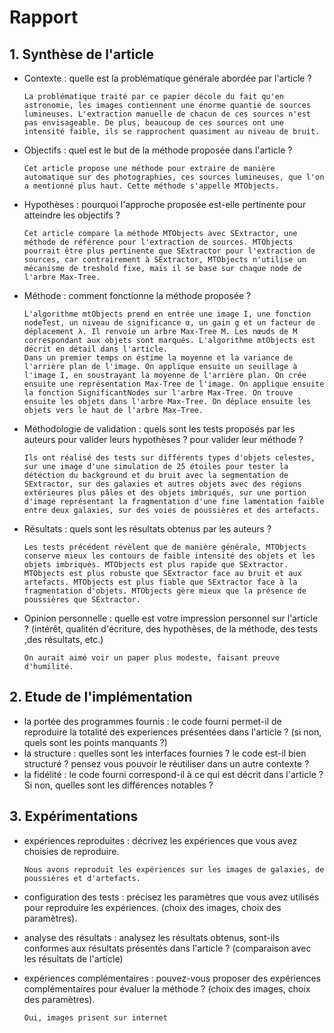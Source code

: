 # Rapport

## 1. Synthèse de l'article
- Contexte : quelle est la problématique générale abordée par l'article ?

      La problématique traité par ce papier décole du fait qu'en astronomie, les images contiennent une énorme quantié de sources lumineuses. L'extraction manuelle de chacun de ces sources n'est pas envisageable. De plus, beaucoup de ces sources ont une intensité faible, ils se rapprochent quasiment au niveau de bruit.

- Objectifs : quel est le but de la méthode proposée dans l'article ?

      Cet article propose une méthode pour extraire de manière automatique sur des photographies, ces sources lumineuses, que l'on a mentionné plus haut. Cette méthode s'appelle MTObjects.


- Hypothèses : pourquoi l'approche proposée est-elle pertinente pour atteindre les objectifs ?

      Cet article compare la méthode MTObjects avec SExtractor, une méthode de référence pour l'extraction de sources. MTObjects pourrait être plus pertinente que SExtractor pour l'extraction de sources, car contrairement à SExtractor, MTObjects n'utilise un mécanisme de treshold fixe, mais il se base sur chaque node de l'arbre Max-Tree.

- Méthode : comment fonctionne la méthode proposée ?

      L'algorithme mtObjects prend en entrée une image I, une fonction nodeTest, un niveau de significance α, un gain g et un facteur de déplacement λ. Il renvoie un arbre Max-Tree M. Les nœuds de M correspondant aux objets sont marqués. L'algorithme mtObjects est décrit en détail dans l'article.
      Dans un premier temps on éstime la moyenne et la variance de l'arrière plan de l'image. On applique ensuite un seuillage à l'image I, en soustrayant la moyenne de l'arrière plan. On crée ensuite une représentation Max-Tree de l'image. On applique ensuite la fonction SignificantNodes sur l'arbre Max-Tree. On trouve ensuite les objets dans l'arbre Max-Tree. On déplace ensuite les objets vers le haut de l'arbre Max-Tree.

- Méthodologie de validation : quels sont les tests proposés par les auteurs pour valider leurs hypothèses ? pour valider leur méthode ?

      Ils ont réalisé des tests sur différents types d'objets celestes, sur une image d'une simulation de 25 étoiles pour tester la détéction du background et du bruit avec la segmentation de SExtractor, sur des galaxies et autres objets avec des régions extérieures plus pâles et des objets imbriqués, sur une portion d'image représentant la fragmentation d'une fine lamentation faible entre deux galaxies, sur des voies de poussières et des artefacts.


- Résultats : quels sont les résultats obtenus par les auteurs ?

      Les tests précédent révèlent que de manière générale, MTObjects conserve mieux les contours de faible intensité des objets et les objets imbriqués. MTObjects est plus rapide que SExtractor. MTObjects est plus robuste que SExtractor face au bruit et aux artefacts. MTObjects est plus fiable que SExtractor face à la fragmentation d'objets. MTObjects gère mieux que la présence de poussières que SExtractor.

- Opinion personnelle : quelle est votre impression personnel sur l'article ? (intérêt, qualitén d'écriture, des hypothèses, de la méthode, des tests ,des résultats, etc.)

      On aurait aimé voir un paper plus modeste, faisant preuve d'humilité.

## 2. Etude de l'implémentation
- la portée des programmes fournis : le code fourni permet-il de reproduire la totalité des experiences présentées dans l'article ? (si non, quels sont les points manquants ?)
- la structure : quelles sont les interfaces fournies ? le code est-il bien structuré ? pensez vous pouvoir le réutiliser dans un autre contexte ?
- la fidélité : le code fourni correspond-il à ce qui est décrit dans l'article ? Si non, quelles sont les différences notables ?

## 3. Expérimentations
- expériences reproduites : décrivez les expériences que vous avez choisies de reproduire.

      Nous avons reproduit les expériences sur les images de galaxies, de poussières et d'artefacts.

- configuration des tests : précisez les paramètres que vous avez utilisés pour reproduire les expériences. (choix des images, choix des paramètres).



- analyse des résultats : analysez les résultats obtenus, sont-ils conformes aux résultats présentés dans l'article ? (comparaison avec les résultats de l'article)



- expériences complémentaires : pouvez-vous proposer des expériences complémentaires pour évaluer la méthode ? (choix des images, choix des paramètres).
      
      Oui, images prisent sur internet
